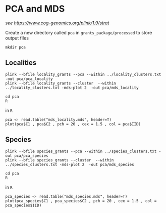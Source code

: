 # PCA and MDS
*see https://www.cog-genomics.org/plink/1.9/strat*


Create a new directory called `pca` in `grants_package/processed` to store output files

```
mkdir pca
```


## Localities

```
plink --bfile locality_grants --pca --within ../locality_clusters.txt -out pca/pca_locality
plink --bfile locality_grants --cluster  --within ../locality_clusters.txt -mds-plot 2  -out pca/mds_locality
```



```
cd pca
R
```

in `R`

```
pca <- read.table("mds_locality.mds", header=T)
plot(pca$C1 , pca$C2 , pch = 20 , cex = 1.5 , col = pca$IID)
```




## Species

```
plink --bfile species_grants --pca --within ../species_clusters.txt -out pca/pca_species
plink --bfile species_grants --cluster  --within ../species_clusters.txt -mds-plot 2  -out pca/mds_species
```



```
cd pca
R
```

in `R`

```
pca_species <- read.table("mds_species.mds", header=T)
plot(pca_species$C1 , pca_species$C2 , pch = 20 , cex = 1.5 , col = pca_species$IID)
```
